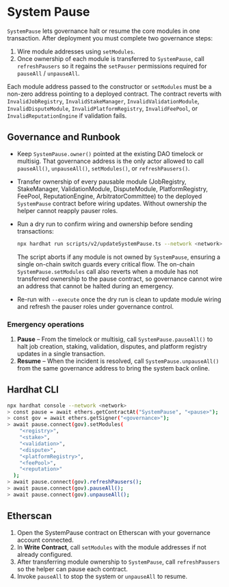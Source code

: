 # System Pause

`SystemPause` lets governance halt or resume the core modules in one
transaction. After deployment you must complete two governance steps:

1. Wire module addresses using `setModules`.
2. Once ownership of each module is transferred to `SystemPause`, call
   `refreshPausers` so it regains the `setPauser` permissions required for
   `pauseAll` / `unpauseAll`.

Each module address passed to the constructor or `setModules` must be a
non-zero address pointing to a deployed contract. The contract reverts with
`InvalidJobRegistry`, `InvalidStakeManager`, `InvalidValidationModule`,
`InvalidDisputeModule`, `InvalidPlatformRegistry`, `InvalidFeePool`, or
`InvalidReputationEngine` if validation fails.

## Governance and Runbook

- Keep `SystemPause.owner()` pointed at the existing DAO timelock or multisig.
  That governance address is the only actor allowed to call
  `pauseAll()`, `unpauseAll()`, `setModules()`, or `refreshPausers()`.
- Transfer ownership of every pausable module (JobRegistry, StakeManager,
  ValidationModule, DisputeModule, PlatformRegistry, FeePool, ReputationEngine,
  ArbitratorCommittee) to the deployed `SystemPause` contract before wiring
  updates. Without ownership the helper cannot reapply pauser roles.
- Run a dry run to confirm wiring and ownership before sending transactions:

  ```bash
  npx hardhat run scripts/v2/updateSystemPause.ts --network <network>
  ```

  The script aborts if any module is not owned by `SystemPause`, ensuring a
  single on-chain switch guards every critical flow. The on-chain
  `SystemPause.setModules` call also reverts when a module has not transferred
  ownership to the pause contract, so governance cannot wire an address that
  cannot be halted during an emergency.
- Re-run with `--execute` once the dry run is clean to update module wiring and
  refresh the pauser roles under governance control.

### Emergency operations

1. **Pause** – From the timelock or multisig, call `SystemPause.pauseAll()` to
   halt job creation, staking, validation, disputes, and platform registry
   updates in a single transaction.
2. **Resume** – When the incident is resolved, call `SystemPause.unpauseAll()`
   from the same governance address to bring the system back online.

## Hardhat CLI

```sh
npx hardhat console --network <network>
> const pause = await ethers.getContractAt("SystemPause", "<pause>");
> const gov = await ethers.getSigner("<governance>");
> await pause.connect(gov).setModules(
    "<registry>",
    "<stake>",
    "<validation>",
    "<dispute>",
    "<platformRegistry>",
    "<feePool>",
    "<reputation>"
  );
> await pause.connect(gov).refreshPausers();
> await pause.connect(gov).pauseAll();
> await pause.connect(gov).unpauseAll();
```

## Etherscan

1. Open the SystemPause contract on Etherscan with your governance
   account connected.
2. In **Write Contract**, call `setModules` with the module addresses if
   not already configured.
3. After transferring module ownership to `SystemPause`, call
   `refreshPausers` so the helper can pause each contract.
4. Invoke `pauseAll` to stop the system or `unpauseAll` to resume.
